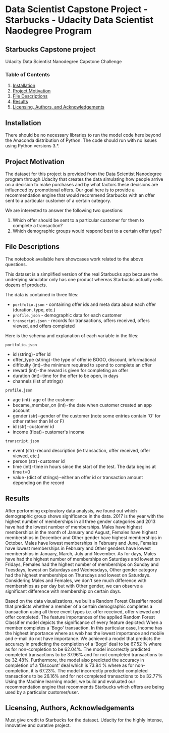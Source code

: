 # Data Scientist Capstone Project - Starbucks - Udacity Data Scientist Naodegree Program

## Starbucks Capstone project
Udacity Data Scientist Nanodegree Capstone Challenge

### Table of Contents

1. [Installation](#installation)
2. [Project Motivation](#motivation)
3. [File Descriptions](#files)
4. [Results](#results)
5. [Licensing, Authors, and Acknowledgements](#licensing)

## Installation <a name="installation"></a>

There should be no necessary libraries to run the model code here beyond the Anaconda distribution of Python.  The code should run with no issues using Python versions 3.*.

## Project Motivation<a name="motivation"></a>

The dataset for this project is provided from the Data Scientist Nanodegree program through Udacity that creates the data simulating how people arrive on a decision to make purchases and by what factors these decisions are influenced by promotional offers. Our goal here is to provide a recommendation engine that would recommend Starbucks with an offer sent to a particular customer of a certain category.

We are interested to answer the following two questions:
1. Which offer should be sent to a particular customer for them to complete a transaction?
2. Which demographic groups would respond best to a certain offer type?


## File Descriptions <a name="files"></a>

The notebook available here showcases work related to the above questions.  

This dataset is a simplified version of the real Starbucks app because the underlying simulator only has one product whereas Starbucks actually sells dozens of products.

The data is contained in three files:
- `portfolio.json` - containing offer ids and meta data about each offer (duration, type, etc.)
- `profile.json` - demographic data for each customer
- `transcript.json` - records for transactions, offers received, offers viewed, and offers completed

Here is the schema and explanation of each variable in the files:

`portfolio.json`
- id (string) - offer id
- offer_type (string) - the type of offer ie BOGO, discount, informational
- difficulty (int) - the minimum required to spend to complete an offer
- reward (int) - the reward is given for completing an offer
- duration (int) - time for the offer to be open, in days
- channels (list of strings)

`profile.json`
- age (int) - age of the customer
- became_member_on (int) - the date when customer created an app account
- gender (str) - gender of the customer (note some entries contain 'O' for other rather than M or F)
- id (str) - customer id
- income (float) - customer's income

`transcript.json`
- event (str) - record description (ie transaction, offer received, offer viewed, etc.)
- person (str) - customer id
- time (int) - time in hours since the start of the test. The data begins at time t=0
- value - (dict of strings) - either an offer id or transaction amount depending on the record


## Results<a name="results"></a>

After performing exploratory data analysis, we found out which demographic group shows significance in the data.
2017 is the year with the highest number of memberships in all three gender categories and 2013 have had the lowest number of memberships. Males have highest memberships in the month of January and August, Females have highest memberships in December and Other gender have highest memberships in October. Males have lowest memberships in February and June, Females have lowest memberships in February and Other genders have lowest memberships in January, March, July and November. As for days, Males have had the highest number of memberships on Saturdays and lowest on Fridays, Females had the highest number of memberships on Sunday and Tuesdays, lowest on Saturdays and Wednesdays, Other gender category had the highest memberships on Thursdays and lowest on Saturdays.
Considering Males and Females, we don't see much difference with memberships as per day but with Other gender, we can observe a significant difference with membership on certain days.

Based on the data visualizations, we built a Random Forest Classifier model that predicts whether a member of a certain demographic completes a transaction using all three event types i.e. offer received, offer viewed and offer completed.
The feature importances of the applied Random Forest Classifier model depicts the significance of every feature depicted: When a member completes a 'Bogo' transaction. In this particular case, Income has the highest importance where as web has the lowest importance and mobile and e-mail do not have importance.
We achieved a model that predicts the accuracy in predicting the completion of a ‘Bogo’ deal to be 67.52 % where as for non-completion to be 62.04%. The model incorrectly predicted completed transactions to be 37.96% and for not completed transactions to be 32.48%. Furthermore, the model also predicted the accuracy in completion of a ‘Discount’ deal which is 73.84 % where as for non-completion, it is 67.23%. The model incorrectly predicted completed transactions to be 26.16% and for not completed transactions to be 32.77%
Using the Machine learning model, we build and evaluated our recommendation engine that recommends Starbucks which offers are being used by a particular customer/user.



## Licensing, Authors, Acknowledgements<a name="licensing"></a>

Must give credit to Starbucks for the dataset.
Udacity for the highly intense, innovative and curative project.

